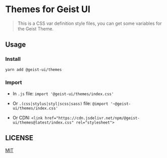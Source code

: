 # Themes for Geist UI

> This is a CSS var definition style files, you can get some variables for the Geist Theme.

## Usage

### Install
```bash
yarn add @geist-ui/themes
```

### Import

  - In `.js` file: `import '@geist-ui/themes/index.css'`

  - Or `.(css|stylus|styl|scss|sass)` file: `@import '~@geist-ui/themes/index.css'`

  - Or CDN: `<link href="https://cdn.jsdelivr.net/npm/@geist-ui/themes@latest/index.css" rel="stylesheet">`

## LICENSE
[MIT](./LICENSE)
